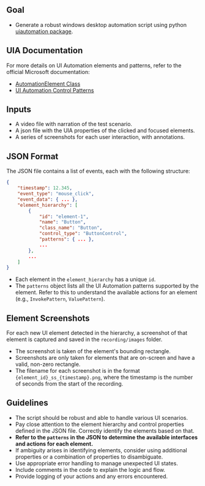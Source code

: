 ## Goal
- Generate a robust windows desktop automation script using python [uiautomation package](https://github.com/yinkaisheng/Python-UIAutomation-for-Windows).

## UIA Documentation
For more details on UI Automation elements and patterns, refer to the official Microsoft documentation:
- [AutomationElement Class](https://learn.microsoft.com/en-us/dotnet/api/system.windows.automation.automationelement?view=windowsdesktop-9.0)
- [UI Automation Control Patterns](https://learn.microsoft.com/en-us/dotnet/framework/ui-automation/ui-automation-control-patterns)

## Inputs
- A video file with narration of the test scenario.
- A json file with the UIA properties of the clicked and focused elements.
- A series of screenshots for each user interaction, with annotations.

## JSON Format
The JSON file contains a list of events, each with the following structure:
```json
{
    "timestamp": 12.345,
    "event_type": "mouse_click",
    "event_data": { ... },
    "element_hierarchy": [
        {
            "id": "element-1",
            "name": "Button",
            "class_name": "Button",
            "control_type": "ButtonControl",
            "patterns": { ... },
            ...
        },
        ...
    ]
}
```
- Each element in the `element_hierarchy` has a unique `id`.
- The `patterns` object lists all the UI Automation patterns supported by the element. Refer to this to understand the available actions for an element (e.g., `InvokePattern`, `ValuePattern`).

## Element Screenshots
For each new UI element detected in the hierarchy, a screenshot of that element is captured and saved in the `recording/images` folder.
- The screenshot is taken of the element's bounding rectangle.
- Screenshots are only taken for elements that are on-screen and have a valid, non-zero rectangle.
- The filename for each screenshot is in the format `{element_id}_ss_{timestamp}.png`, where the timestamp is the number of seconds from the start of the recording.

## Guidelines
- The script should be robust and able to handle various UI scenarios.
- Pay close attention to the element hierarchy and control properties defined in the JSON file. Correctly identify the elements based on that.
- **Refer to the `patterns` in the JSON to determine the available interfaces and actions for each element.**
- If ambiguity arises in identifying elements, consider using additional properties or a combination of properties to disambiguate.
- Use appropriate error handling to manage unexpected UI states.
- Include comments in the code to explain the logic and flow.
- Provide logging of your actions and any errors encountered.